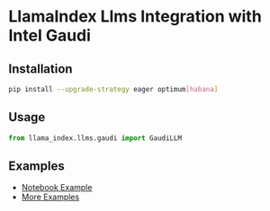 # LlamaIndex Llms Integration with Intel Gaudi

## Installation

```bash
pip install --upgrade-strategy eager optimum[habana]
```

## Usage

```python
from llama_index.llms.gaudi import GaudiLLM
```

## Examples

- [Notebook Example](https://docs.llamaindex.ai/en/stable/examples/llm/gaudi/)
- [More Examples](https://github.com/run-llama/llama_index/tree/main/llama-index-integrations/llms/llama-index-llms-gaudi/examples)
